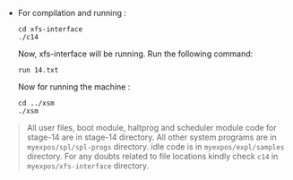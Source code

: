 * For compilation and running : 
    ```
    cd xfs-interface
    ./c14
    ```
    Now, xfs-interface will be running. Run the following command: 
    ```
    run 14.txt
    ```
        
    Now for running the machine :
    ```
    cd ../xsm
    ./xsm
    ```                                                                                     
> All user files, boot module, haltprog and scheduler module code for stage-14 are in stage-14 directory. All other system programs are in `myexpos/spl/spl-progs` directory. idle code is in `myexpos/expl/samples` directory. For any doubts related to file locations kindly check `c14` in `myexpos/xfs-interface` directory. 
